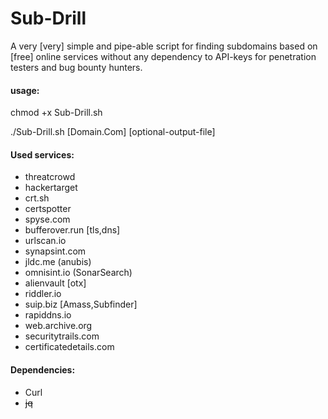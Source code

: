 # Sub-Drill

A very [very] simple and pipe-able script for finding subdomains based on [free] online services without any dependency to API-keys for penetration testers and bug bounty hunters.


#### usage:
chmod +x Sub-Drill.sh

./Sub-Drill.sh [Domain.Com] [optional-output-file]

#### Used services:
- threatcrowd
- hackertarget
- crt.sh
- certspotter
- spyse.com
- bufferover.run [tls,dns]
- urlscan.io
- synapsint.com
- jldc.me (anubis)
- omnisint.io (SonarSearch)
- alienvault [otx]
- riddler.io
- suip.biz [Amass,Subfinder]
- rapiddns.io
- web.archive.org
- securitytrails.com
- certificatedetails.com


#### Dependencies:

- Curl 
- ~~jq~~


